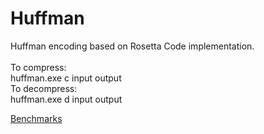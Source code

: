 # Huffman
Huffman encoding based on Rosetta Code implementation.<br>
<br>
To compress:<br>
huffman.exe c input output<br>
To decompress:<br>
huffman.exe d input output<br>

[Benchmarks](https://sheet.zoho.com/sheet/open/1pcxk88776ef2c512445c948bee21dcbbdba5?sheet=Sheet1&range=A1)

